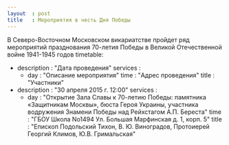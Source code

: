 ```yaml
---
layout  : post
title   : Мероприятия в честь Дня Победы
---
```

В Северо-Восточном Московском викариатстве пройдет ряд мероприятий празднования 70-летия Победы в Великой Отечественной войне 1941-1945 годов 
timetable:
 - description : "Дата проведения"
   services    :
      - day   : "Описание мероприятия"
        time  : "Адрес проведения"
        title : "Участники"
 - description : "30 апреля 2015 г. 12:00"
   services    :
      - day   : "Открытие Зала Славы к 70-летию Победы: памятника «Защитникам Москвы», бюста Героя Украины, участника водружения Знамени Победы над Рейхстагом А.П. Береста"
        time  : "ГБОУ Школа No1494 Ул. Большая Марфинская д. 1, корп. 5"
        title : "Епископ Подольский Тихон, В. Ю. Виноградов, Протоиерей Георгий Климов, Ю.В. Гримальская"
